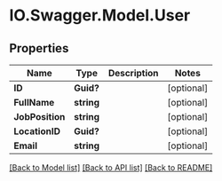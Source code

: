 # IO.Swagger.Model.User
## Properties

Name | Type | Description | Notes
------------ | ------------- | ------------- | -------------
**ID** | **Guid?** |  | [optional] 
**FullName** | **string** |  | [optional] 
**JobPosition** | **string** |  | [optional] 
**LocationID** | **Guid?** |  | [optional] 
**Email** | **string** |  | [optional] 

[[Back to Model list]](../README.md#documentation-for-models) [[Back to API list]](../README.md#documentation-for-api-endpoints) [[Back to README]](../README.md)

